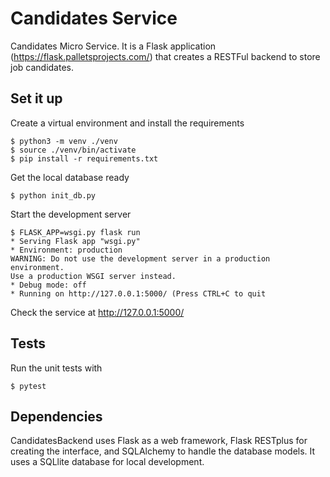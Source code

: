 Candidates Service
=======

Candidates Micro Service. It is a Flask application (https://flask.palletsprojects.com/) that creates a RESTFul backend to store job candidates.

Set it up
------

Create a virtual environment and install the requirements

    $ python3 -m venv ./venv
    $ source ./venv/bin/activate
    $ pip install -r requirements.txt


Get the local database ready

    $ python init_db.py

Start the development server

    $ FLASK_APP=wsgi.py flask run
    * Serving Flask app "wsgi.py"
    * Environment: production
    WARNING: Do not use the development server in a production environment.
    Use a production WSGI server instead.
    * Debug mode: off
    * Running on http://127.0.0.1:5000/ (Press CTRL+C to quit

Check the service at http://127.0.0.1:5000/


Tests
------

Run the unit tests with

    $ pytest


Dependencies
------

CandidatesBackend uses Flask as a web framework, Flask RESTplus for creating the interface, and SQLAlchemy to handle the database models. It uses a SQLlite database for local development.
